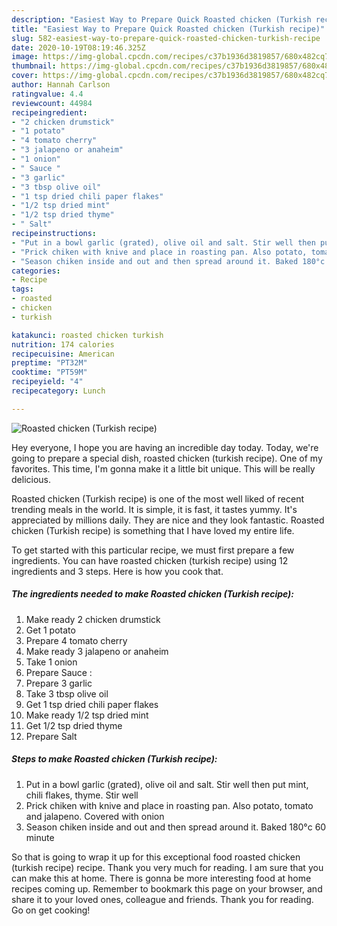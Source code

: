 ```yaml
---
description: "Easiest Way to Prepare Quick Roasted chicken (Turkish recipe)"
title: "Easiest Way to Prepare Quick Roasted chicken (Turkish recipe)"
slug: 582-easiest-way-to-prepare-quick-roasted-chicken-turkish-recipe
date: 2020-10-19T08:19:46.325Z
image: https://img-global.cpcdn.com/recipes/c37b1936d3819857/680x482cq70/roasted-chicken-turkish-recipe-recipe-main-photo.jpg
thumbnail: https://img-global.cpcdn.com/recipes/c37b1936d3819857/680x482cq70/roasted-chicken-turkish-recipe-recipe-main-photo.jpg
cover: https://img-global.cpcdn.com/recipes/c37b1936d3819857/680x482cq70/roasted-chicken-turkish-recipe-recipe-main-photo.jpg
author: Hannah Carlson
ratingvalue: 4.4
reviewcount: 44984
recipeingredient:
- "2 chicken drumstick"
- "1 potato"
- "4 tomato cherry"
- "3 jalapeno or anaheim"
- "1 onion"
- " Sauce "
- "3 garlic"
- "3 tbsp olive oil"
- "1 tsp dried chili paper flakes"
- "1/2 tsp dried mint"
- "1/2 tsp dried thyme"
- " Salt"
recipeinstructions:
- "Put in a bowl garlic (grated), olive oil and salt. Stir well then put mint, chili flakes, thyme. Stir well"
- "Prick chiken with knive and place in roasting pan. Also potato, tomato and jalapeno. Covered with onion"
- "Season chiken inside and out and then spread around it. Baked 180°c 60 minute"
categories:
- Recipe
tags:
- roasted
- chicken
- turkish

katakunci: roasted chicken turkish 
nutrition: 174 calories
recipecuisine: American
preptime: "PT32M"
cooktime: "PT59M"
recipeyield: "4"
recipecategory: Lunch

---
```



![Roasted chicken (Turkish recipe)](https://img-global.cpcdn.com/recipes/c37b1936d3819857/680x482cq70/roasted-chicken-turkish-recipe-recipe-main-photo.jpg)

Hey everyone, I hope you are having an incredible day today. Today, we're going to prepare a special dish, roasted chicken (turkish recipe). One of my favorites. This time, I'm gonna make it a little bit unique. This will be really delicious.



Roasted chicken (Turkish recipe) is one of the most well liked of recent trending meals in the world. It is simple, it is fast, it tastes yummy. It's appreciated by millions daily. They are nice and they look fantastic. Roasted chicken (Turkish recipe) is something that I have loved my entire life.


To get started with this particular recipe, we must first prepare a few ingredients. You can have roasted chicken (turkish recipe) using 12 ingredients and 3 steps. Here is how you cook that.

<!--inarticleads1-->

##### The ingredients needed to make Roasted chicken (Turkish recipe):

1. Make ready 2 chicken drumstick
1. Get 1 potato
1. Prepare 4 tomato cherry
1. Make ready 3 jalapeno or anaheim
1. Take 1 onion
1. Prepare  Sauce :
1. Prepare 3 garlic
1. Take 3 tbsp olive oil
1. Get 1 tsp dried chili paper flakes
1. Make ready 1/2 tsp dried mint
1. Get 1/2 tsp dried thyme
1. Prepare  Salt




<!--inarticleads2-->

##### Steps to make Roasted chicken (Turkish recipe):

1. Put in a bowl garlic (grated), olive oil and salt. Stir well then put mint, chili flakes, thyme. Stir well
1. Prick chiken with knive and place in roasting pan. Also potato, tomato and jalapeno. Covered with onion
1. Season chiken inside and out and then spread around it. Baked 180°c 60 minute




So that is going to wrap it up for this exceptional food roasted chicken (turkish recipe) recipe. Thank you very much for reading. I am sure that you can make this at home. There is gonna be more interesting food at home recipes coming up. Remember to bookmark this page on your browser, and share it to your loved ones, colleague and friends. Thank you for reading. Go on get cooking!
